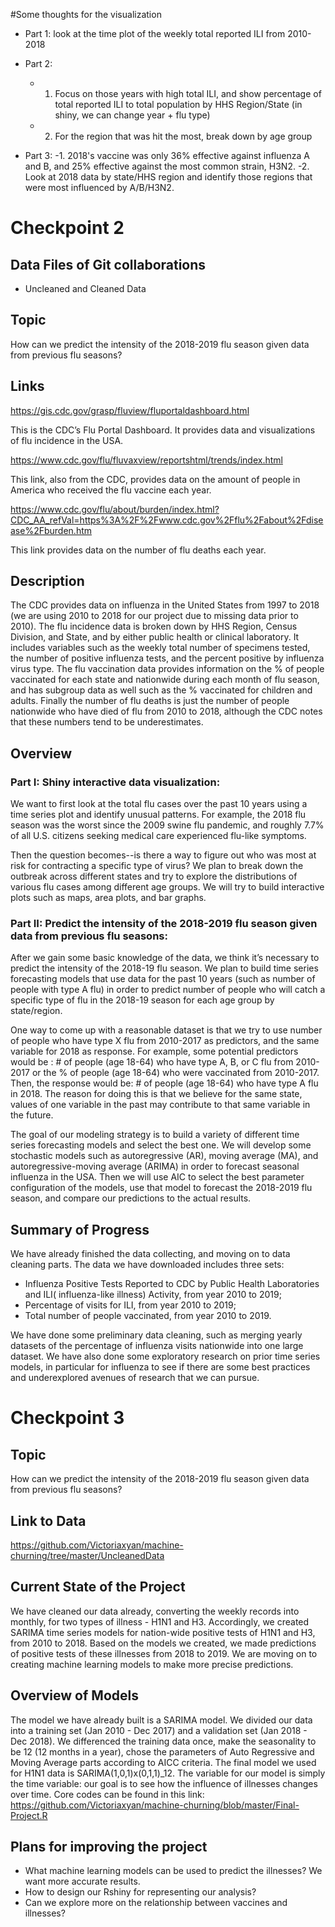 #Some thoughts for the visualization
- Part 1: look at the time plot of the weekly total reported ILI from 2010-2018

- Part 2:
  - 1. Focus on those years with high total ILI, and show percentage of total reported ILI to total         population by HHS Region/State (in shiny, we can change year + flu type)
  - 2. For the region that was hit the most, break down by age group



- Part 3:
  -1. 2018's vaccine was only 36% effective against influenza A and B, and 25% effective against the       most common strain, H3N2.
  -2.  Look at 2018 data by state/HHS region and identify those regions that were most influenced by       A/B/H3N2.






# Checkpoint 2

## Data Files of Git collaborations

- Uncleaned and Cleaned Data

## Topic
How can we predict the intensity of the 2018-2019 flu season given data from previous flu seasons?

## Links
https://gis.cdc.gov/grasp/fluview/fluportaldashboard.html

This is the CDC’s Flu Portal Dashboard. It provides data and visualizations of flu incidence in the USA.

https://www.cdc.gov/flu/fluvaxview/reportshtml/trends/index.html

This link, also from the CDC, provides data on the amount of people in America who received the flu vaccine each year.

https://www.cdc.gov/flu/about/burden/index.html?CDC_AA_refVal=https%3A%2F%2Fwww.cdc.gov%2Fflu%2Fabout%2Fdisease%2Fburden.htm

This link provides data on the number of flu deaths each year.

## Description 

The CDC provides data on influenza in the United States from 1997 to 2018 (we are using 2010 to 2018 for our project due to missing data prior to 2010). The flu incidence data is broken down by HHS Region, Census Division, and State, and by either public health or clinical laboratory. It includes variables such as the weekly total number of specimens tested, the number of positive influenza tests, and the percent positive by influenza virus type. The flu vaccination data provides information on the % of people vaccinated for each state and nationwide during each month of flu season, and has subgroup data as well such as the % vaccinated for children and adults. Finally the number of flu deaths is just the number of people nationwide who have died of flu from 2010 to 2018, although the CDC notes that these numbers tend to be underestimates.

## Overview

### Part I: Shiny interactive data visualization:

We want to first look at the total flu cases over the past 10 years using a time series plot and identify unusual patterns. For example, the 2018 flu season was the worst since the 2009 swine flu pandemic, and roughly 7.7% of all U.S. citizens seeking medical care experienced flu-like symptoms. 

Then the question becomes--is there a way to figure out who was most at risk for contracting a specific type of virus? We plan to break down the outbreak across different states and try to explore the distributions of various flu cases among different age groups. We will try to build interactive plots such as maps, area plots, and bar graphs.

### Part II: Predict the intensity of the 2018-2019 flu season given data from previous flu seasons: 

After we gain some basic knowledge of the data, we think it’s necessary to predict the intensity of the 2018-19 flu season. We plan to build time series forecasting models that use data for the past 10 years (such as number of people with type A flu) in order to predict number of people who will catch a specific type of flu in the 2018-19 season for each age group by state/region. 

One way to come up with a reasonable dataset is that we try to use number of people who have type X flu from 2010-2017 as predictors, and the same variable for 2018 as response. For example, some potential predictors would be : # of people (age 18-64) who have type A, B, or C flu from 2010-2017 or the % of people (age 18-64) who were vaccinated from 2010-2017. Then, the response would be: # of people (age 18-64) who have type A flu in 2018. The reason for doing this is that we believe for the same state, values of one variable in the past may contribute to that same variable in the future.

The goal of our modeling strategy is to build a variety of different time series forecasting models and select the best one. We will develop some stochastic models such as autoregressive (AR), moving average (MA), and autoregressive-moving average (ARIMA) in order to forecast seasonal influenza in the USA. Then we will use AIC to select the best parameter configuration of the models, use that model to forecast the 2018-2019 flu season, and compare our predictions to the actual results.

## Summary of Progress

We have already finished the data collecting, and moving on to data cleaning parts. The data we have downloaded includes three sets:
- Influenza Positive Tests Reported to CDC by Public Health Laboratories and ILI( influenza-like illness) Activity, from year 2010 to 2019;
- Percentage of visits for ILI, from year 2010 to 2019;
- Total number of people vaccinated, from year 2010 to 2019.

We have done some preliminary data cleaning, such as merging yearly datasets of the percentage of influenza visits nationwide into one large dataset. We have also done some exploratory research on prior time series models, in particular for influenza to see if there are some best practices and underexplored avenues of research that we can pursue. 

# Checkpoint 3

## Topic

How can we predict the intensity of the 2018-2019 flu season given data from previous flu seasons?

## Link to Data

https://github.com/Victoriaxyan/machine-churning/tree/master/UncleanedData

## Current State of the Project

We have cleaned our data already, converting the weekly records into monthly, for two types of illness - H1N1 and H3. Accordingly, we created SARIMA time series models for nation-wide positive tests of H1N1 and H3, from 2010 to 2018. Based on the models we created, we made predictions of positive tests of these illnesses from 2018 to 2019. We are moving on to creating machine learning models to make more precise predictions.

## Overview of Models

The model we have already built is a SARIMA model. We divided our data into a training set (Jan 2010 - Dec 2017) and a validation set (Jan 2018 - Dec 2018). We differenced the training data once, make the seasonality to be 12 (12 months in a year), chose the parameters of Auto Regressive and Moving Average parts according to AICC criteria. The final model we used for H1N1 data is SARIMA(1,0,1)x(0,1,1)_12.
The variable for our model is simply the time variable: our goal is to see how the influence of illnesses changes over time. Core codes can be found in this link: https://github.com/Victoriaxyan/machine-churning/blob/master/Final-Project.R

## Plans for improving the project
- What machine learning models can be used to predict the illnesses? We want more accurate results.
- How to design our Rshiny for representing our analysis?
- Can we explore more on the relationship between vaccines and illnesses?
